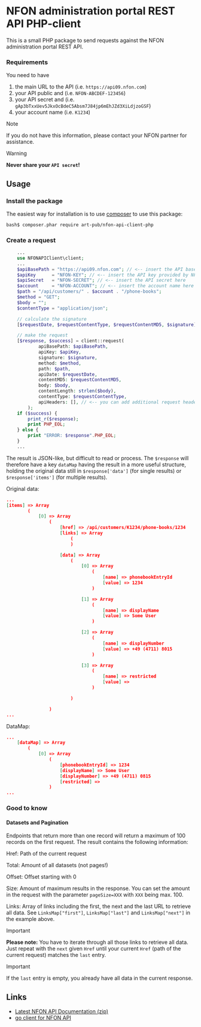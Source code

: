 # NFON administration portal REST API PHP-client

This is a small PHP package to send requests against the NFON administration portal REST API.

### Requirements


You need to have
1. the main URL to the API (i.e. `https://api09.nfon.com`)
2. your API public and (i.e. `NFON-ABCDEF-123456`)
3. your API secret and (i.e. `gAp3bTxxUev5JkxOcBdeC5Absm7J84jp6mEhJZd3XiLdjzoGSF`)
4. your account name (i.e. `K1234`)

> [!NOTE]
> If you do not have this information, please contact your NFON partner for assistance.

> [!WARNING]
> **Never share your `API secret`!**

## Usage

### Install the package
The easiest way for installation is to use [composer](https://getcomposer.org/) to use this package:
```bash
bash$ composer.phar require art-pub/nfon-api-client-php
```

### Create a request
```php
    ...
    use NFONAPIClient\client;
    ...
    $apiBasePath = "https://api09.nfon.com"; // <-- insert the API base path provided by NFON
    $apiKey      = "NFON-KEY"; // <-- insert the API key provided by NFON
    $apiSecret   = "NFON-SECRET"; // <-- insert the API secret here
    $account     = "NFON-ACCOUNT"; // <-- insert the account name here
    $path = "/api/customers/" . $account . "/phone-books";
    $method = "GET";
    $body = "";
    $contentType = "application/json";

    // calculate the signature
    [$requestDate, $requestContentType, $requestContentMD5, $signature] = client::getAuthentication($path, $apiSecret, $method, $body, $contentType);

    // make the request
    [$response, $success] = client::request(
            apiBasePath: $apiBasePath,
            apiKey: $apiKey,
            signature: $signature,
            method: $method,
            path: $path,
            apiDate: $requestDate,
            contentMD5: $requestContentMD5,
            body: $body,
            contentLength: strlen($body),
            contentType: $requestContentType,
            apiHeaders: [], // <-- you can add additional request headers here
        );
    if ($success) {
        print_r($response);
        print PHP_EOL;
    } else {
        print "ERROR: $response".PHP_EOL;
    }
    ...
```

The result is JSON-like, but difficult to read or process. The `$response` will therefore have a key `dataMap` having the result in a more useful structure, holding the original data still in `$response['data']` (for single results) or `$response['items']` (for multiple results).

Original data:
```json
...
[items] => Array
        (
            [0] => Array
                (
                    [href] => /api/customers/K1234/phone-books/1234
                    [links] => Array
                        (
                        )

                    [data] => Array
                        (
                            [0] => Array
                                (
                                    [name] => phonebookEntryId
                                    [value] => 1234
                                )

                            [1] => Array
                                (
                                    [name] => displayName
                                    [value] => Some User
                                )

                            [2] => Array
                                (
                                    [name] => displayNumber
                                    [value] => +49 (4711) 8015
                                )

                            [3] => Array
                                (
                                    [name] => restricted
                                    [value] => 
                                )

                        )

                )
...
```

DataMap:
```json
...
    [dataMap] => Array
        (
            [0] => Array
                (
                    [phonebookEntryId] => 1234
                    [displayName] => Some User
                    [displayNumber] => +49 (4711) 0815
                    [restricted] => 
                )
...
```


### Good to know

#### Datasets and Pagination

Endpoints that return more than one record will return a maximum of 100 records on the first request. The result contains the following information:

Href: Path of the current request

Total: Amount of all datasets (not pages!)

Offset: Offset starting with 0

Size: Amount of maximum results in the response. You can set the amount in the request with the parameter `pageSize=XXX` with `XXX` being max. 100.

Links: Array of links including the first, the next and the last URL to retrieve all data. See `LinksMap["first"]`, `LinksMap["last"]` and `LinksMap["next"]` in the example above.

> [!IMPORTANT]
> **Please note:** You have to iterate through all those links to retrieve all data. Just repeat with the `next` given `Href` until your current `Href` (path of the current request) matches the `last` entry.

> [!IMPORTANT]
> If the `last` entry is empty, you already have all data in the current response.

## Links

* [Latest NFON API Documentation (zip)](https://cdn.nfon.com/API_Documentation.zip)
* [go client for NFON API](https://github.com/art-pub/nfon-api-client)